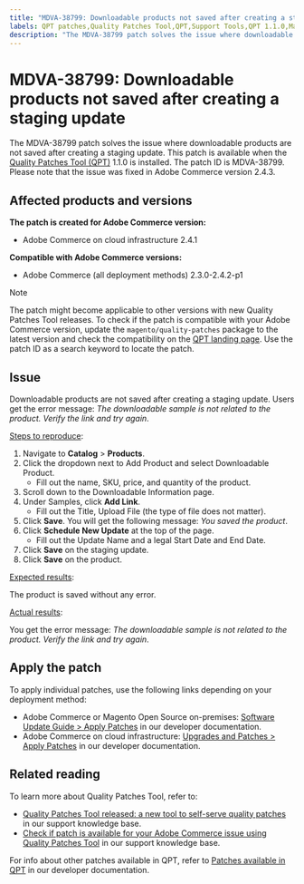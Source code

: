 ```yaml
---
title: "MDVA-38799: Downloadable products not saved after creating a staging update"
labels: QPT patches,Quality Patches Tool,QPT,Support Tools,QPT 1.1.0,Magento Commerce,Magento Commerce Cloud,Adobe Commerce,on-premises,cloud infrastructure,Magento,downloadable products,staging,update,error,2.3.0,2.3.1,2.3.2,2.3.3,2.3.2-p2,2.3.4,2.3.3-p1,2.3.5,2.3.4-p2,2.3.5-p1,2.3.5-p2,2.3.6,2.3.6-p1,2.3.7,2.4.0,2.4.0-p1,2.4.1,2.4.1-p1,2.4.2,2.4.2-p1
description: "The MDVA-38799 patch solves the issue where downloadable products are not saved after creating a staging update. This patch is available when the [Quality Patches Tool (QPT)](https://support.magento.com/hc/en-us/articles/360047139492) 1.1.0 is installed. The patch ID is MDVA-38799. Please note that the issue was fixed in Adobe Commerce version 2.4.3."
---
```


# MDVA-38799: Downloadable products not saved after creating a staging update

The MDVA-38799 patch solves the issue where downloadable products are not saved after creating a staging update. This patch is available when the [Quality Patches Tool (QPT)](https://support.magento.com/hc/en-us/articles/360047139492) 1.1.0 is installed. The patch ID is MDVA-38799. Please note that the issue was fixed in Adobe Commerce version 2.4.3.

## Affected products and versions

**The patch is created for Adobe Commerce version:**

* Adobe Commerce on cloud infrastructure 2.4.1

**Compatible with Adobe Commerce versions:**

* Adobe Commerce (all deployment methods) 2.3.0-2.4.2-p1

>[!NOTE]
>
>The patch might become applicable to other versions with new Quality Patches Tool releases. To check if the patch is compatible with your Adobe Commerce version, update the `magento/quality-patches` package to the latest version and check the compatibility on the [QPT landing page](https://devdocs.magento.com/quality-patches/tool.html#patch-grid). Use the patch ID as a search keyword to locate the patch.

## Issue

Downloadable products are not saved after creating a staging update. Users get the error message: *The downloadable sample is not related to the product. Verify the link and try again*.

<u>Steps to reproduce</u>:

1. Navigate to **Catalog** > **Products**.
1. Click the dropdown next to Add Product and select Downloadable Product.
    * Fill out the name, SKU, price, and quantity of the product.
1. Scroll down to the Downloadable Information page.
1. Under Samples, click **Add Link**.
    * Fill out the Title, Upload File (the type of file does not matter).
1. Click **Save**. You will get the following message: *You saved the product*.
1. Click **Schedule New Update** at the top of the page.
    * Fill out the Update Name and a legal Start Date and End Date.
1. Click **Save** on the staging update.
1. Click **Save** on the product.

<u>Expected results</u>:

The product is saved without any error.

<u>Actual results</u>:

You get the error message: *The downloadable sample is not related to the product. Verify the link and try again*.

## Apply the patch

To apply individual patches, use the following links depending on your deployment method:

* Adobe Commerce or Magento Open Source on-premises: [Software Update Guide > Apply Patches](https://devdocs.magento.com/guides/v2.4/comp-mgr/patching/mqp.html) in our developer documentation.
* Adobe Commerce on cloud infrastructure: [Upgrades and Patches > Apply Patches](https://devdocs.magento.com/cloud/project/project-patch.html) in our developer documentation.

## Related reading

To learn more about Quality Patches Tool, refer to:

* [Quality Patches Tool released: a new tool to self-serve quality patches](https://support.magento.com/hc/en-us/articles/360047139492) in our support knowledge base.
* [Check if patch is available for your Adobe Commerce issue using Quality Patches Tool](https://support.magento.com/hc/en-us/articles/360047125252) in our support knowledge base.

For info about other patches available in QPT, refer to [Patches available in QPT](https://devdocs.magento.com/quality-patches/tool.html#patch-grid) in our developer documentation. 

